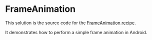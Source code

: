 FrameAnimation
==============

This solution is the source code for the [FrameAnimation recipe](http://developer.xamarin.com/recipes/android/other_ux/animation/frame_animation/).

It demonstrates how to perform a simple frame animation in Android.	

